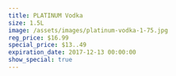 ```yaml
---
title: PLATINUM Vodka
size: 1.5L
image: /assets/images/platinum-vodka-1-75.jpg
reg_price: $16.99
special_price: $13..49
expiration_date: 2017-12-13 00:00:00
show_special: true
---
```



